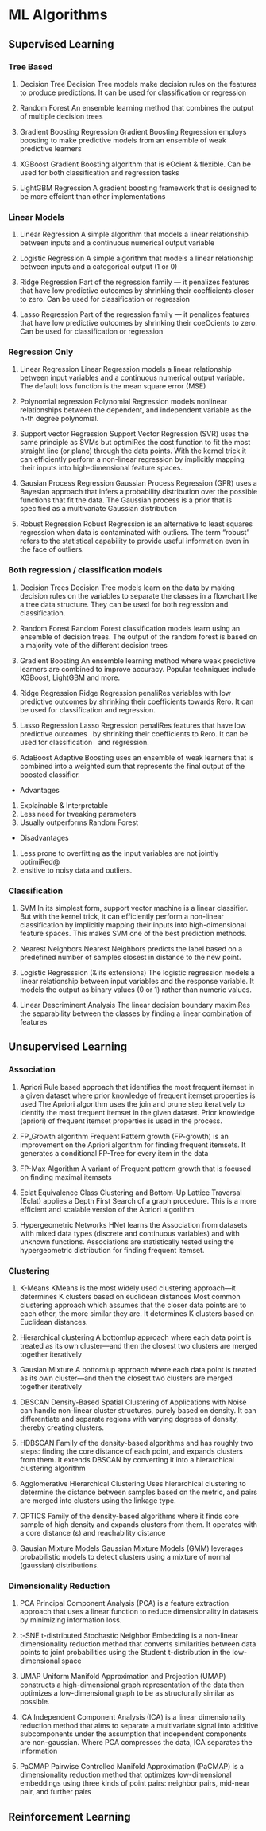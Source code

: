 # ML Algorithms

## Supervised Learning

### Tree Based

1. Decision Tree
Decision Tree models make decision rules on the features to produce predictions. It can be used for classification or regression

2. Random Forest
An ensemble learning method that combines the output of multiple decision trees

3. Gradient Boosting Regression
Gradient Boosting Regression employs boosting to make predictive models from an ensemble of weak predictive learners

4. XGBoost
Gradient Boosting algorithm that is eOcient & flexible. Can be used for both classification and regression tasks

5. LightGBM Regression
A gradient boosting framework that is designed to be more effcient than other implementations

### Linear Models

1. Linear Regression
A simple algorithm that models a linear relationship between inputs and a continuous numerical output variable

2. Logistic Regression
A simple algorithm that models a linear relationship between inputs and a categorical output (1 or 0)

3. Ridge Regression
Part of the regression family — it penalizes features that have low predictive outcomes by shrinking their coefficients closer to zero. Can be used for classification or regression

4. Lasso Regression
Part of the regression family — it penalizes features that have low predictive outcomes by shrinking their coeOcients to zero. Can be used for classification or regression

### Regression Only

1. Linear Regression
Linear Regression models a linear relationship between input variables and a continuous numerical output variable. The default loss function is the mean square error (MSE)

2. Polynomial regression
Polynomial Regression models nonlinear relationships between the dependent, and independent variable as the n-th degree polynomial.

3. Support vector Regression
Support Vector Regression (SVR) uses the same principle as SVMs but optimiRes the cost function to fit the most straight line (or plane) through the data points. With the kernel trick it can efficiently perform a non-linear regression by implicitly mapping their inputs into high-dimensional feature spaces.

4. Gausian Process Regression
Gaussian Process Regression (GPR) uses a Bayesian approach that infers a probability distribution over the possible functions that fit the data. The Gaussian process is a prior that is specified as a multivariate Gaussian distribution

5. Robust Regression
Robust Regression is an alternative to least squares regression when data is contaminated with outliers. The term “robust” refers to the statistical capability to provide useful information even in the face of outliers.

### Both regression / classification models

1. Decision Trees
Decision Tree models learn on the data by making decision rules on the variables to separate the classes in a flowchart like a tree data structure. They can be used for both regression and classification.

2. Random Forest
Random Forest classification models learn using an ensemble of decision trees. The output of the random forest is based on a majority vote of the different decision trees

3. Gradient Boosting
An ensemble learning method where weak predictive learners are combined to improve accuracy. Popular techniques include XGBoost, LightGBM and more.

4. Ridge Regression
Ridge Regression penaliRes variables with low predictive outcomes by shrinking their coefficients towards Rero. It can be used for classification and regression.

5. Lasso Regression
Lasso Regression penaliRes features that have low predictive outcomes  
by shrinking their coefficients to Rero. It can be used for classification  
and regression.
6. AdaBoost
Adaptive Boosting uses an ensemble of weak learners that is combined into a weighted sum that represents the final output of the boosted classifier.

* Advantages

1. Explainable & Interpretable
2. Less need for tweaking parameters
3. Usually outperforms Random Forest

* Disadvantages

1. Less prone to overfitting as the input variables are not jointly optimiRed@
2. ensitive to noisy data and outliers.

### Classification

1. SVM
In its simplest form, support vector machine is a linear classifier. But with the kernel trick, it can efficiently perform a non-linear classification by implicitly mapping their inputs into high-dimensional feature spaces. This makes SVM one of the best prediction methods.

2. Nearest Neighbors
Nearest Neighbors predicts the label based on a predefined number of samples closest in distance to the new point.

3. Logistic Regresssion (& its extensions)
The logistic regression models a linear relationship between input variables and the response variable. It models the output as binary values (0 or 1) rather than numeric values.

4. Linear Descriminent Analysis
The linear decision boundary maximiRes the separability between the classes by finding a linear combination of features

## Unsupervised Learning

### Association

1. Apriori
Rule based approach that identifies the most frequent itemset in a given dataset where prior knowledge of frequent itemset properties is used
The Apriori algorithm uses the join and prune step iteratively to identify the most frequent itemset in the given dataset. Prior knowledge (apriori) of frequent itemset properties is used in the process.

2. FP_Growth algorithm
Frequent Pattern growth (FP-growth) is an improvement on the Apriori algorithm for finding frequent itemsets. It generates a conditional FP-Tree for every item in the data

3. FP-Max Algorithm
A variant of Frequent pattern growth that is focused on finding maximal itemsets

4. Eclat
Equivalence Class Clustering and Bottom-Up Lattice Traversal (Eclat) applies a Depth First Search of a graph procedure. This is a more efficient and scalable version of the 
Apriori algorithm.

5. Hypergeometric Networks
HNet learns the Association from datasets with mixed data types (discrete and continuous variables) and with unknown functions. Associations are statistically tested using the hypergeometric distribution for finding frequent itemset.

### Clustering

1. K-Means
KMeans is the most widely used clustering approach—it determines K clusters based on euclidean distances
Most common clustering approach which assumes that the closer data points are to each other, the more similar they are. It determines K clusters based on Euclidean distances.

2. Hierarchical clustering
A bottomlup approach where each data point is treated as its own cluster—and then the closest two clusters are merged together iteratively

3. Gausian Mixture
A bottomlup approach where each data point is treated as its own cluster—and then the closest two clusters are merged together iteratively

4. DBSCAN
Density-Based Spatial Clustering of Applications with Noise can handle non-linear cluster structures, purely based on density. It can differentiate and separate regions with varying degrees of density, thereby creating clusters.

5. HDBSCAN
Family of the density-based algorithms and has roughly two steps: finding the core distance of each point, and expands clusters from them. It extends DBSCAN by converting it into a hierarchical clustering algorithm

6. Agglomerative Hierarchical Clustering
Uses hierarchical clustering to determine the distance between samples based on the metric, and pairs are merged into clusters using the linkage type.

7. OPTICS
Family of the density-based algorithms where it finds core sample of high density and expands clusters from them. It operates with a core distance (ɛ) and reachability distance

8. Gausian Mixture Models
Gaussian Mixture Models (GMM) leverages probabilistic models to detect clusters using a mixture of normal (gaussian) distributions.

### Dimensionality Reduction

1. PCA
Principal Component Analysis (PCA) is a feature extraction approach that uses a linear function to reduce dimensionality in datasets by minimizing information loss.

2. t-SNE
t-distributed Stochastic Neighbor Embedding is a non-linear dimensionality reduction method that converts similarities between data points to joint probabilities using the Student t-distribution in the low-dimensional space

3. UMAP
Uniform Manifold Approximation and Projection (UMAP) constructs a high-dimensional graph representation of the data then optimizes a low-dimensional graph to be as structurally similar as possible.

4. ICA
Independent Component Analysis (ICA) is a linear dimensionality reduction method that aims to separate a multivariate signal into additive subcomponents under the assumption that independent components are non-gaussian. Where PCA compresses the data, ICA separates the information

5. PaCMAP
Pairwise Controlled Manifold Approximation (PaCMAP) is a dimensionality reduction method that optimizes low-dimensional embeddings using three kinds of point pairs: neighbor pairs, mid-near pair, and further pairs

## Reinforcement Learning

